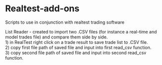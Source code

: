 # Realtest-add-ons
Scripts to use in conjunction with realtest trading software

List Reader - created to import two .CSV files (for instance a real-time and model trades file) and compare them side by side.    
               1) in RealTest right click on a trade result to save trade list to .CSV file.                                
               2) copy first file path of saved file and input into first read_csv function.                       
               3) copy second file path of saved file and input into second read_csv function.   

